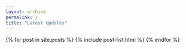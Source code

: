 ```yaml
---
layout: archive
permalink: /
title: "Latest Updates"
---
```


<div class="tiles">
{% for post in site.posts %}
	{% include post-list.html %}
{% endfor %}
</div><!-- /.tiles -->
